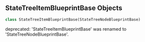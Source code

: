 ## StateTreeItemBlueprintBase Objects

```python
class StateTreeItemBlueprintBase(StateTreeNodeBlueprintBase)
```

deprecated: 'StateTreeItemBlueprintBase' was renamed to 'StateTreeNodeBlueprintBase'.

<a id="unreal.StateTreeConditionBlueprintBase"></a>